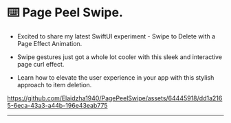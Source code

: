 ⌨️ Page Peel Swipe.
============

- Excited to share my latest SwiftUI experiment - Swipe to Delete with a Page Effect Animation.

- Swipe gestures just got a whole lot cooler with this sleek and interactive page curl effect. 

- Learn how to elevate the user experience in your app with this stylish approach to item deletion.

https://github.com/Elaidzha1940/PagePeelSwipe/assets/64445918/dd1a2165-6eca-43a3-a44b-196e43eab775

------------

